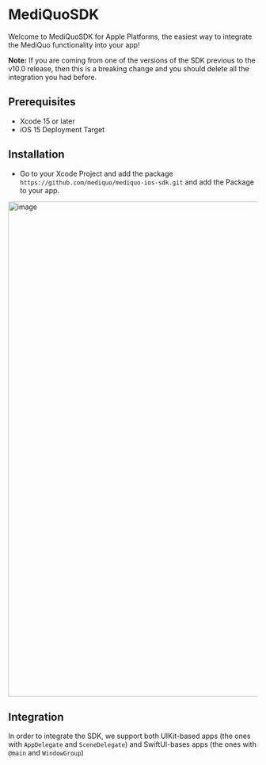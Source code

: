 # MediQuoSDK

Welcome to MediQuoSDK for Apple Platforms,  the easiest way to integrate the MediQuo functionality into your app!

**Note:** If you are coming from one of the versions of the SDK previous to the v10.0 release, then this is a breaking change and you should delete all the integration you had before. 

## Prerequisites

- Xcode 15 or later
- iOS 15 Deployment Target

## Installation

- Go to your Xcode Project and add the package `https://github.com/mediquo/mediquo-ios-sdk.git` and add the Package to your app.

<img width="1000" alt="image" src="https://github.com/mediquo/mediquo-ios-sdk/assets/869981/25a5cec8-f98d-483b-87d8-f08db2bd6cea">

## Integration

In order to integrate the SDK, we support both UIKit-based apps (the ones with `AppDelegate` and `SceneDelegate`) and SwiftUI-bases apps (the ones with `@main` and `WindowGroup`)
